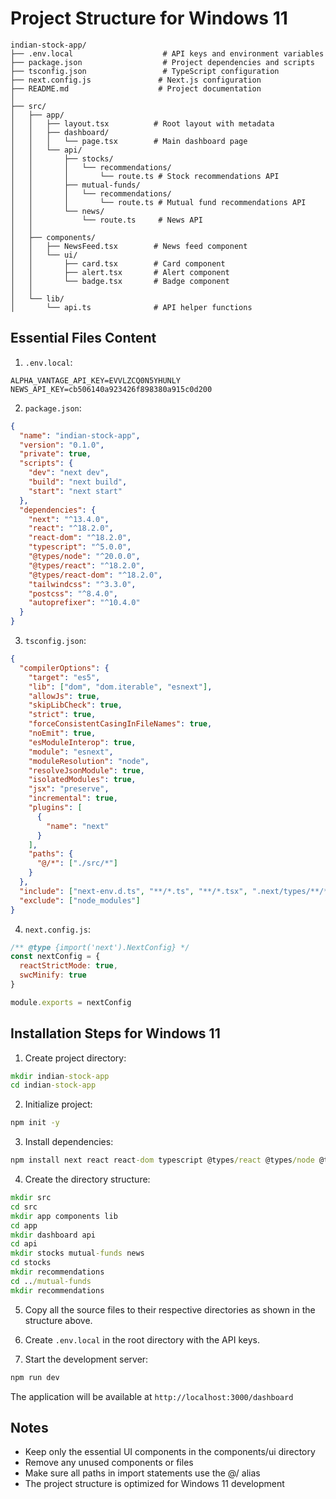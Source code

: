 # Project Structure for Windows 11

```
indian-stock-app/
├── .env.local                    # API keys and environment variables
├── package.json                  # Project dependencies and scripts
├── tsconfig.json                 # TypeScript configuration
├── next.config.js               # Next.js configuration
├── README.md                    # Project documentation
│
├── src/
│   ├── app/
│   │   ├── layout.tsx          # Root layout with metadata
│   │   ├── dashboard/
│   │   │   └── page.tsx        # Main dashboard page
│   │   └── api/
│   │       ├── stocks/
│   │       │   └── recommendations/
│   │       │       └── route.ts # Stock recommendations API
│   │       ├── mutual-funds/
│   │       │   └── recommendations/
│   │       │       └── route.ts # Mutual fund recommendations API
│   │       └── news/
│   │           └── route.ts     # News API
│   │
│   ├── components/
│   │   ├── NewsFeed.tsx        # News feed component
│   │   └── ui/
│   │       ├── card.tsx        # Card component
│   │       ├── alert.tsx       # Alert component
│   │       └── badge.tsx       # Badge component
│   │
│   └── lib/
│       └── api.ts              # API helper functions
```

## Essential Files Content

1. `.env.local`:
```
ALPHA_VANTAGE_API_KEY=EVVLZCQ0N5YHUNLY
NEWS_API_KEY=cb506140a923426f898380a915c0d200
```

2. `package.json`:
```json
{
  "name": "indian-stock-app",
  "version": "0.1.0",
  "private": true,
  "scripts": {
    "dev": "next dev",
    "build": "next build",
    "start": "next start"
  },
  "dependencies": {
    "next": "^13.4.0",
    "react": "^18.2.0",
    "react-dom": "^18.2.0",
    "typescript": "^5.0.0",
    "@types/node": "^20.0.0",
    "@types/react": "^18.2.0",
    "@types/react-dom": "^18.2.0",
    "tailwindcss": "^3.3.0",
    "postcss": "^8.4.0",
    "autoprefixer": "^10.4.0"
  }
}
```

3. `tsconfig.json`:
```json
{
  "compilerOptions": {
    "target": "es5",
    "lib": ["dom", "dom.iterable", "esnext"],
    "allowJs": true,
    "skipLibCheck": true,
    "strict": true,
    "forceConsistentCasingInFileNames": true,
    "noEmit": true,
    "esModuleInterop": true,
    "module": "esnext",
    "moduleResolution": "node",
    "resolveJsonModule": true,
    "isolatedModules": true,
    "jsx": "preserve",
    "incremental": true,
    "plugins": [
      {
        "name": "next"
      }
    ],
    "paths": {
      "@/*": ["./src/*"]
    }
  },
  "include": ["next-env.d.ts", "**/*.ts", "**/*.tsx", ".next/types/**/*.ts"],
  "exclude": ["node_modules"]
}
```

4. `next.config.js`:
```javascript
/** @type {import('next').NextConfig} */
const nextConfig = {
  reactStrictMode: true,
  swcMinify: true
}

module.exports = nextConfig
```

## Installation Steps for Windows 11

1. Create project directory:
```cmd
mkdir indian-stock-app
cd indian-stock-app
```

2. Initialize project:
```cmd
npm init -y
```

3. Install dependencies:
```cmd
npm install next react react-dom typescript @types/react @types/node @types/react-dom tailwindcss postcss autoprefixer
```

4. Create the directory structure:
```cmd
mkdir src
cd src
mkdir app components lib
cd app
mkdir dashboard api
cd api
mkdir stocks mutual-funds news
cd stocks
mkdir recommendations
cd ../mutual-funds
mkdir recommendations
```

5. Copy all the source files to their respective directories as shown in the structure above.

6. Create `.env.local` in the root directory with the API keys.

7. Start the development server:
```cmd
npm run dev
```

The application will be available at `http://localhost:3000/dashboard`

## Notes
- Keep only the essential UI components in the components/ui directory
- Remove any unused components or files
- Make sure all paths in import statements use the @/ alias
- The project structure is optimized for Windows 11 development
